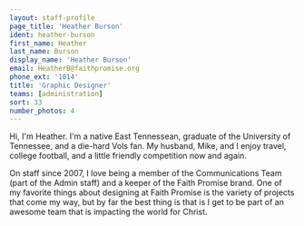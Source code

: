 ```yaml
---
layout: staff-profile
page_title: 'Heather Burson'
ident: heather-burson
first_name: Heather
last_name: Burson
display_name: 'Heather Burson'
email: HeatherB@faithpromise.org
phone_ext: '1014'
title: 'Graphic Designer'
teams: [administration]
sort: 33
number_photos: 4
---
```


Hi, I'm Heather. I'm a native East Tennessean, graduate of the University of Tennessee, and a die-hard Vols fan. My husband, Mike, and I enjoy travel, college football, and a little friendly competition now and again.

On staff since 2007, I love being a member of the Communications Team (part of the Admin staff) and a keeper of the Faith Promise brand. One of my favorite things about designing at Faith Promise is the variety of projects that come my way, but by far the best thing is that is I get to be part of an awesome team that is impacting the world for Christ.